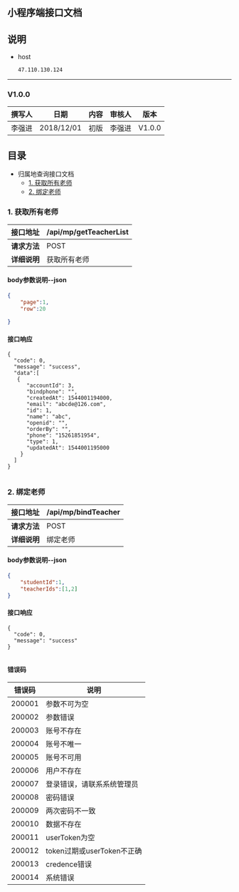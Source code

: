 ﻿## 小程序端接口文档

## 说明 
- host

      47.110.130.124


   
-----------------------------------------------------------

### V1.0.0

| 撰写人 |   日期    | 内容 | 审核人 |  版本  |
| :----: | :-------: | :--: | :----: | :----: |
| 李强进 | 2018/12/01 | 初版 | 李强进 | V1.0.0 |



## 目录

- 归属地查询接口文档
    - [1. 获取所有老师](#1-获取所有老师)
    - [2. 绑定老师](#2-绑定老师)





### 1. 获取所有老师
| 接口地址     | /api/mp/getTeacherList |
| ------------ | ---------------------------------- |
| **请求方法** | POST                    |
| **详细说明** | 获取所有老师 |


#### body参数说明--json
```json
{
    "page":1,
    "row":20
   
}
```

#### 接口响应
```
{
  "code": 0,
  "message": "success",
  "data":[
   {
      "accountId": 3,
      "bindphone": "",
      "createdAt": 1544001194000,
      "email": "abcde@126.com",
      "id": 1,
      "name": "abc",
      "openid": "",
      "orderBy": "",
      "phone": "15261851954",
      "type": 1,
      "updatedAt": 1544001195000
    }
  ]
}
 
```



### 2. 绑定老师
| 接口地址     | /api/mp/bindTeacher |
| ------------ | ---------------------------------- |
| **请求方法** | POST                    |
| **详细说明** | 绑定老师 |

#### body参数说明--json
``` json
{
    "studentId":1,
    "teacherIds":[1,2]
}
```

#### 接口响应
```
{
  "code": 0,
  "message": "success"
}
 
```



#### 错误码
| 错误码 | 说明 |
| ------- | ------- |
|200001 | 参数不可为空 |
|200002 | 参数错误 |
|200003 | 账号不存在 |
|200004 | 账号不唯一 |
|200005 | 账号不可用 |
|200006 | 用户不存在 |
|200007 | 登录错误，请联系系统管理员 |
|200008 | 密码错误 |
|200009 | 两次密码不一致 |
|200010 | 数据不存在 |
|200011 | userToken为空 |
|200012 | token过期或userToken不正确 |
|200013 | credence错误 |
|200014 | 系统错误 |


